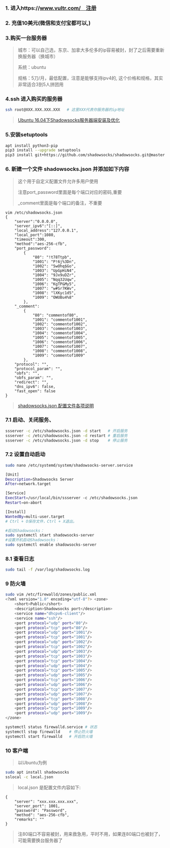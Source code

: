 ### 1. 进入https://www.vultr.com/　注册

### 2. 充值10美元(微信和支付宝都可以,)

### 3.购买一台服务器

> 城市：可以自己选，东京、加拿大多伦多的ip容易被封，封了之后需要重新换服务器（换城市）
>
> 系统：ubuntu
>
> 规格：5刀/月，最低配置，注意是能够支持ipv4的, 这个价格和规格，其实非常适合3到5人拼团用

### 4.ssh 进入购买的服务器

```bash
ssh root@XXX.XXX.XXX.XXX   # 这里XXX代表你服务器的ip地址
```

> [Ubuntu 16.04下Shadowsocks服务器端安装及优化](https://www.polarxiong.com/archives/Ubuntu-16-04%E4%B8%8BShadowsocks%E6%9C%8D%E5%8A%A1%E5%99%A8%E7%AB%AF%E5%AE%89%E8%A3%85%E5%8F%8A%E4%BC%98%E5%8C%96.html)

### 5.安装setuptools
```bash
apt install python3-pip
pip3 install --upgrade setuptools
pip3 install git+https://github.com/shadowsocks/shadowsocks.git@master
```

### 6. 新建一个文件 shadowsocks.json 并添加如下内容

> 这个用于自定义配置文件允许多用户使用
>
> 注意port_password里面是每个端口对应的密码,重要
>
> _comment里面是每个端口的备注，不重要

```
vim /etc/shadowsocks.json
{
    "server":"0.0.0.0",
    "server_ipv6":"[::]",
    "local_address":"127.0.0.1",
    "local_port":1080,
    "timeout":300,
    "method":"aes-256-cfb",
    "port_password":
        {
            "80": "!t78Ttpb",
            "1001": "P!6j%3Dn",
            "1002": "5wOhq$Go",
            "1003": "UpGpHiN4",
            "1004": "9Jx9uDZr",
            "1005": "Nqq32Uqw",
            "1006": "KgTP&My5",
            "1007": "w#Sr7KWv",
            "1008": "lXKyc1d5",
            "1009": "OWUBu4%8"
        },
    "_comment":
        {
            "80": "commentof80",
            "1001": "commentof1001",
            "1002": "commentof1002",
            "1003": "commentof1003",
            "1004": "commentof1004",
            "1005": "commentof1005",
            "1006": "commentof1006",
            "1007": "commentof1007",
            "1008": "commentof1008",
            "1009": "commentof1009"
        },
    "protocol": "",
    "protocol_param": "",
    "obfs": "",
    "obfs_param": "",
    "redirect": "", 
    "dns_ipv6": false,
    "fast_open": false
} 
```

> [shadowsocks.json 配置文件各项说明](https://github.com/ssrarchive/shadowsocks-rss/wiki/config.json)

### 7.1  启动、关闭服务、

```bash
ssserver -c /etc/shadowsocks.json -d start   # 开启服务
ssserver -c /etc/shadowsocks.json -d restart # 重启服务
ssserver -c /etc/shadowsocks.json -d stop    # 停止服务
```

### 7.2 设置自动启动

```bash
sudo nano /etc/systemd/system/shadowsocks-server.service

[Unit]
Description=Shadowsocks Server
After=network.target

[Service]
ExecStart=/usr/local/bin/ssserver -c /etc/shadowsocks.json
Restart=on-abort

[Install]
WantedBy=multi-user.target
# Ctrl + O保存文件，Ctrl + X退出。

#启动Shadowsocks：
sudo systemctl start shadowsocks-server
#设置开机启动Shadowsocks：
sudo systemctl enable shadowsocks-server
```

### 8.1 查看日志

```bash
sudo tail -f /var/log/shadowsocks.log
```

### 9 防火墙

```bash
sudo vim /etc/firewalld/zones/public.xml
<?xml version="1.0" encoding="utf-8"?> <zone>
    <short>Public</short>
    <description>Shadowsocks port</description>
    <service name="dhcpv6-client"/>
    <service name="ssh"/>
    <port protocol="udp" port="80"/>
    <port protocol="tcp" port="80"/>
    <port protocol="udp" port="1001"/>
    <port protocol="tcp" port="1001"/>
    <port protocol="udp" port="1002"/>
    <port protocol="tcp" port="1002"/>
    <port protocol="udp" port="1003"/>
    <port protocol="tcp" port="1003"/>
    <port protocol="tcp" port="1004"/>
    <port protocol="udp" port="1004"/>
    <port protocol="tcp" port="1005"/>
    <port protocol="udp" port="1005"/>
    <port protocol="tcp" port="1006"/>
    <port protocol="udp" port="1006"/>
    <port protocol="tcp" port="1007"/>
    <port protocol="udp" port="1007"/>
    <port protocol="tcp" port="1008"/>
    <port protocol="udp" port="1008"/>
    <port protocol="tcp" port="1009"/>
    <port protocol="udp" port="1009"/>
</zone>
```

```bash
systemctl status firewalld.service # 状态
systemctl stop firewalld	# 停止防火墙
systemctl start firewalld	# 开启防火墙
```

### 10 客户端

> 以Ubuntu为例

```bash
sudo apt install shadowsocks
sslocal -c local.json
```

> local.json 是配置文件内容如下:

```
{
	"server": "xxx.xxx.xxx.xxx",
	"server_port": 1001, 
	"password": "Password",
	"method": "aes-256-cfb",
	"remarks": ""
}
```

> 注80端口不容易被封，用来救急用，平时不用，如果连80端口也被封了，可能需要换台服务器了